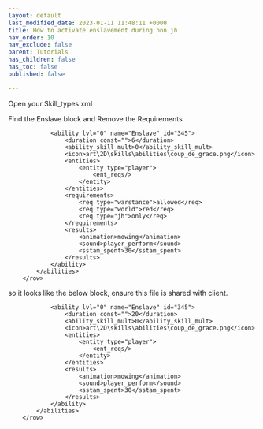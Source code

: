 ```yaml
---
layout: default
last_modified_date: 2023-01-11 11:48:11 +0000
title: How to activate enslavement during non jh
nav_order: 10
nav_exclude: false
parent: Tutorials
has_children: false
has_toc: false
published: false

---
```

Open your Skill_types.xml   
  
Find the Enslave block and Remove the Requirements 

    			<ability lvl="0" name="Enslave" id="345">
    				<duration const="">6</duration>
    				<ability_skill_mult>0</ability_skill_mult>
    				<icon>art\2D\skills\abilities\coup_de_grace.png</icon>
    				<entities>
    					<entity type="player">
    						<ent_reqs/>
    					</entity>
    				</entities>
    				<requirements>
    					<req type="warstance">allowed</req>
    					<req type="world">red</req>
    					<req type="jh">only</req>
    				</requirements>
    				<results>
    					<animation>mowing</animation>
    					<sound>player_perform</sound>
    					<sstam_spent>30</sstam_spent>
    				</results>
    			</ability>
    		</abilities>
    	</row>

so it looks like the below block, ensure this file is shared with client.

    			<ability lvl="0" name="Enslave" id="345">
    				<duration const="">20</duration>
    				<ability_skill_mult>0</ability_skill_mult>
    				<icon>art\2D\skills\abilities\coup_de_grace.png</icon>
    				<entities>
    					<entity type="player">
    						<ent_reqs/>
    					</entity>
    				</entities>
    				<results>
    					<animation>mowing</animation>
    					<sound>player_perform</sound>
    					<sstam_spent>30</sstam_spent>
    				</results>
    			</ability>
    		</abilities>
    	</row>